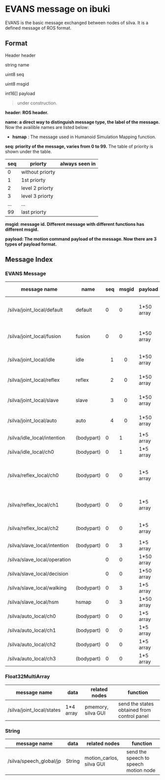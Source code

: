 # EVANS message on ibuki
EVANS is the basic message exchanged between nodes of silva.
It is a defined message of ROS format.

## Format
Header header

string name

uint8 seq

uint8 msgid

int16[] payload


> under construction.

**header: ROS header.**

**name: a direct way to distinguish message type, the label of the message.**
Now the availible names are listed below:

* **hsmap** : The message used in Humanoid Simulation Mapping function.

**seq: priority of the message, varies from 0 to 99.**
The table of priority is shown under the table.

| seq | priorty         | always seen in |
|-----|-----------------|----------------|
| 0   | without priorty |                |
| 1   | 1st priorty     |                |
| 2   | level 2 priorty |                |
| 3   | level 3 priorty |                |
| ... | ...             |                |
| 99  | last priorty    |                |

**msgid: message id. Different message with different functions has different msgid.**

**payload: The motion command payload of the message. Now there are 3 types of payload format.**

## Message Index
### EVANS Message
| message name | name | seq | msgid | payload | related nodes | function |
|--------------|------|-----|-------|---------|---------------|----------|
| /silva/joint_local/default | default | 0 | 0 | 1*50 array | pmemory, I, R, S, A|announce default(initial) posture of the robot |
| /silva/joint_local/fusion | fusion | 0 |  0 | 1*50 array | pmemory, joint_interface | send the mixed output to joint drivers |
| /silva/joint_local/idle | idle |　1|　0 | 1*50 array　| pmemory, I | send the idle output to the mixed node |
| /silva/joint_local/reflex | reflex |　2|　0 | 1*50 array　| pmemory, R | send the idle output to the mixed node |
| /silva/joint_local/slave | slave |　3|　0 | 1*50 array　| pmemory, S | send the idle output to the mixed node |
| /silva/joint_local/auto | auto |　4|　0 | 1*50 array　| pmemory, A | send the idle output to the mixed node |
| /silva/idle_local/intention |(bodypart) | 0 | 1 | 1*5 array | <ibuki_extra>, I | | 
| /silva/idle_local/ch0 |(bodypart) | 0 | 1 | 1*5 array | <ibuki_extra>, I | | 
| /silva/reflex_local/ch0 |(bodypart)|0|0|1*5 array | R, internal sensor, silva GUI | get the potential meter feedback (angle) |
| /silva/reflex_local/ch1 |(bodypart)|0|0|1*5 array | R, internal sensor | get the current meter feedback (current) |
| /silva/reflex_local/ch2 |(bodypart)|0|0|1*5 array | R, sample program | used for experiment YG |
| /silva/slave_local/intention |(bodypart)|0|3|1*5 array | S,  |  |
| /silva/slave_local/operation ||0|0|1*50 array | S, silva GUI |  |
| /silva/slave_local/decision ||0|0|1*50 array | S,  |  |
| /silva/slave_local/walking |(bodypart)|0|3|1*5 array | S,  |  |
| /silva/slave_local/hsm |hsmap|0|3|1*50 array | S, pmemory |  |
| /silva/auto_local/ch0 | (bodypart) | 0 | 0 | 1*5 array |  auto, <ibuki_extra> | receive idle motion |
| /silva/auto_local/ch1 | (bodypart) | 0 | 0 | 1*5 array |  auto, <realsense> | used for experiment IS |
| /silva/auto_local/ch2 | (bodypart) | 0 | 0 | 1*5 array |  auto, <rplidar> | used for experiment IS |
| /silva/auto_local/ch3 | (bodypart) | 0 | 0 | 1*5 array |  auto, developing | used for experiment IS |


### Float32MultiArray
| message name | data | related nodes | function |
|--------------|------|-----|-------|
| /silva/joint_local/states | 1*4 array | pmemory, silva GUI | send the states obtained from control panel |

### String
| message name | data | related nodes | function |
|--------------|------|-----|-------|
| /silva/speech_global/jp | String | motion_carlos, silva GUI | send the speech to speech motion node |
